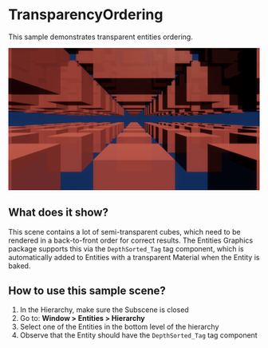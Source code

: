 # TransparencyOrdering

This sample demonstrates transparent entities ordering.

<img src="../../../READMEimages/TransparencyOrdering.PNG" width="600">

## What does it show?

This scene contains a lot of semi-transparent cubes, which need to be rendered in a back-to-front order for
correct results. The Entities Graphics package supports this via the `DepthSorted_Tag` tag component, which
is automatically added to Entities with a transparent Material when the Entity is baked.

## How to use this sample scene?

1. In the Hierarchy, make sure the Subscene is closed
2. Go to: **Window > Entities > Hierarchy**
3. Select one of the Entities in the bottom level of the hierarchy
4. Observe that the Entity should have the `DepthSorted_Tag` tag component

